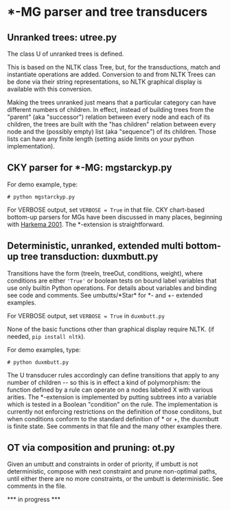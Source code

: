 # *-MG parser and tree transducers

## Unranked trees: utree.py

The class U of unranked trees is defined. 

This is based on the NLTK class Tree, but, for the transductions,
match and instantiate operations are added.
Conversion to and from NLTK Trees can be done via their string representations,
so NLTK graphical display is available with this conversion.

Making the trees unranked just means that a particular category can have different numbers of children.
In effect, instead of building trees from the "parent" (aka "successor") relation between every node
and each of its children,
the trees are built with the "has children" relation between every node and the (possibly empty)
list (aka "sequence") of its children. Those lists can have any finite length
(setting aside limits on your python implementation).

## CKY parser for *-MG: mgstarckyp.py

For demo example, type:

```
# python mgstarckyp.py
```
For VERBOSE output, set ``VERBOSE = True`` in that file. CKY chart-based bottom-up parsers for MGs have been discussed in many places, beginning with [Harkema 2001](https://linguistics.ucla.edu/people/stabler/paris12/Harkema01.pdf). The *-extension is straightforward.

## Deterministic, unranked, extended multi bottom-up tree transduction: duxmbutt.py

Transitions have the form (treeIn, treeOut, conditions, weight),
where conditions are either ``'True'`` or
boolean tests on bound label variables that use only builtin
Python operations. For details about variables and binding
see code and comments. See umbutts/\*Star\* for *- and +- extended examples.

For VERBOSE output, set ``VERBOSE = True`` in ``duxmbutt.py``

None of the basic functions other than graphical display require NLTK. (if needed, ``pip install nltk``).

For demo examples, type:

```
# python duxmbutt.py
```

The U transducer rules accordingly can define transitions that apply to any number of children -- 
so this is in effect a kind of polymorphism: the function defined by a rule can operate on 
a nodes labeled X with various arities. The *-extension is implemented by putting subtrees into a variable which is tested in a Boolean "condition" on the rule. The implementation is currently not enforcing restrictions on the definition of those condiitons, but when conditions conform to the standard definition of * or +, the duxmbutt is finite state.
See comments in that file and the many other examples there.

## OT via composition and pruning: ot.py

Given an umbutt and constraints in order of priority, if umbutt is not deterministic, compose with next constraint and prune non-optimal paths, until either there are no more constraints, or the umbutt is deterministic. See comments in the file.

*** in progress ***
